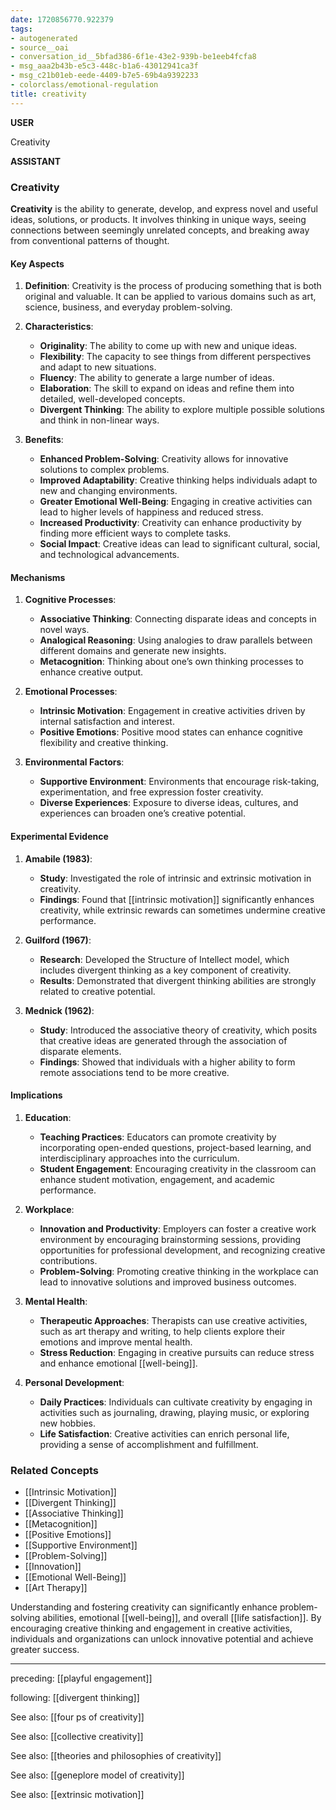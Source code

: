 ```yaml
---
date: 1720856770.922379
tags:
- autogenerated
- source__oai
- conversation_id__5bfad386-6f1e-43e2-939b-be1eeb4fcfa8
- msg_aaa2b43b-e5c3-448c-b1a6-43012941ca3f
- msg_c21b01eb-eede-4409-b7e5-69b4a9392233
- colorclass/emotional-regulation
title: creativity
---
```


**USER**

Creativity


**ASSISTANT**

### Creativity

**Creativity** is the ability to generate, develop, and express novel and useful ideas, solutions, or products. It involves thinking in unique ways, seeing connections between seemingly unrelated concepts, and breaking away from conventional patterns of thought.

#### Key Aspects

1. **Definition**:
   Creativity is the process of producing something that is both original and valuable. It can be applied to various domains such as art, science, business, and everyday problem-solving.

2. **Characteristics**:
   - **Originality**: The ability to come up with new and unique ideas.
   - **Flexibility**: The capacity to see things from different perspectives and adapt to new situations.
   - **Fluency**: The ability to generate a large number of ideas.
   - **Elaboration**: The skill to expand on ideas and refine them into detailed, well-developed concepts.
   - **Divergent Thinking**: The ability to explore multiple possible solutions and think in non-linear ways.

3. **Benefits**:
   - **Enhanced Problem-Solving**: Creativity allows for innovative solutions to complex problems.
   - **Improved Adaptability**: Creative thinking helps individuals adapt to new and changing environments.
   - **Greater Emotional Well-Being**: Engaging in creative activities can lead to higher levels of happiness and reduced stress.
   - **Increased Productivity**: Creativity can enhance productivity by finding more efficient ways to complete tasks.
   - **Social Impact**: Creative ideas can lead to significant cultural, social, and technological advancements.

#### Mechanisms

1. **Cognitive Processes**:
   - **Associative Thinking**: Connecting disparate ideas and concepts in novel ways.
   - **Analogical Reasoning**: Using analogies to draw parallels between different domains and generate new insights.
   - **Metacognition**: Thinking about one’s own thinking processes to enhance creative output.

2. **Emotional Processes**:
   - **Intrinsic Motivation**: Engagement in creative activities driven by internal satisfaction and interest.
   - **Positive Emotions**: Positive mood states can enhance cognitive flexibility and creative thinking.

3. **Environmental Factors**:
   - **Supportive Environment**: Environments that encourage risk-taking, experimentation, and free expression foster creativity.
   - **Diverse Experiences**: Exposure to diverse ideas, cultures, and experiences can broaden one’s creative potential.

#### Experimental Evidence

1. **Amabile (1983)**:
   - **Study**: Investigated the role of intrinsic and extrinsic motivation in creativity.
   - **Findings**: Found that [[intrinsic motivation]] significantly enhances creativity, while extrinsic rewards can sometimes undermine creative performance.

2. **Guilford (1967)**:
   - **Research**: Developed the Structure of Intellect model, which includes divergent thinking as a key component of creativity.
   - **Results**: Demonstrated that divergent thinking abilities are strongly related to creative potential.

3. **Mednick (1962)**:
   - **Study**: Introduced the associative theory of creativity, which posits that creative ideas are generated through the association of disparate elements.
   - **Findings**: Showed that individuals with a higher ability to form remote associations tend to be more creative.

#### Implications

1. **Education**:
   - **Teaching Practices**: Educators can promote creativity by incorporating open-ended questions, project-based learning, and interdisciplinary approaches into the curriculum.
   - **Student Engagement**: Encouraging creativity in the classroom can enhance student motivation, engagement, and academic performance.

2. **Workplace**:
   - **Innovation and Productivity**: Employers can foster a creative work environment by encouraging brainstorming sessions, providing opportunities for professional development, and recognizing creative contributions.
   - **Problem-Solving**: Promoting creative thinking in the workplace can lead to innovative solutions and improved business outcomes.

3. **Mental Health**:
   - **Therapeutic Approaches**: Therapists can use creative activities, such as art therapy and writing, to help clients explore their emotions and improve mental health.
   - **Stress Reduction**: Engaging in creative pursuits can reduce stress and enhance emotional [[well-being]].

4. **Personal Development**:
   - **Daily Practices**: Individuals can cultivate creativity by engaging in activities such as journaling, drawing, playing music, or exploring new hobbies.
   - **Life Satisfaction**: Creative activities can enrich personal life, providing a sense of accomplishment and fulfillment.

### Related Concepts

- [[Intrinsic Motivation]]
- [[Divergent Thinking]]
- [[Associative Thinking]]
- [[Metacognition]]
- [[Positive Emotions]]
- [[Supportive Environment]]
- [[Problem-Solving]]
- [[Innovation]]
- [[Emotional Well-Being]]
- [[Art Therapy]]

Understanding and fostering creativity can significantly enhance problem-solving abilities, emotional [[well-being]], and overall [[life satisfaction]]. By encouraging creative thinking and engagement in creative activities, individuals and organizations can unlock innovative potential and achieve greater success.


---

preceding: [[playful engagement]]  


following: [[divergent thinking]]

See also: [[four ps of creativity]]


See also: [[collective creativity]]


See also: [[theories and philosophies of creativity]]


See also: [[geneplore model of creativity]]


See also: [[extrinsic motivation]]